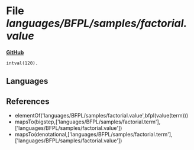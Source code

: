 # File _languages/BFPL/samples/factorial.value_
**[GitHub](https://github.com/softlang/yas/blob/master/languages/BFPL/samples/factorial.value)**
```
intval(120).
```

## Languages

## References
* elementOf('languages/BFPL/samples/factorial.value',bfpl(value(term)))
* mapsTo(bigstep,['languages/BFPL/samples/factorial.term'],['languages/BFPL/samples/factorial.value'])
* mapsTo(denotational,['languages/BFPL/samples/factorial.term'],['languages/BFPL/samples/factorial.value'])
